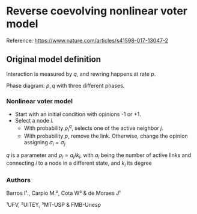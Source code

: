 # Reverse coevolving nonlinear voter model

Reference: https://www.nature.com/articles/s41598-017-13047-2

## Original model definition

Interaction is measured by $q$, and rewring happens at rate $p$. 

Phase diagram: $p,q$ with three different phases.

### Nonlinear voter model

- Start with an initial condition with opinions -1 or +1.
- Select a node $i$.
  - With probability $\rho_i^q$, selects one of the active neighbor $j$.
  - With probability $p$, remove the link. Otherwise, change the opinion assigning $\sigma_i = \sigma_j$.

$q$ is a parameter and $\rho_i = a_i/k_i$, with $a_i$ being the number of active links and connecting $i$ to a node in a different state, and $k_i$ its degree


### Authors 
 Barros I¹., Carpio M.², Cota W³ & de Moraes J¹
 
¹UFV, ²UITEY, ³MT-USP & FMB-Unesp
